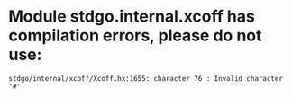 # Module stdgo.internal.xcoff has compilation errors, please do not use:
```
stdgo/internal/xcoff/Xcoff.hx:1655: character 76 : Invalid character '#'

```

